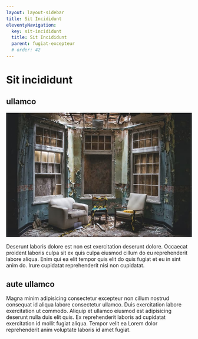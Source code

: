 ```yaml
---
layout: layout-sidebar
title: Sit Incididunt
eleventyNavigation:
  key: sit-incididunt
  title: Sit Incididunt
  parent: fugiat-excepteur
  # order: 42
---
```


# Sit incididunt

## ullamco

<img class="bordered" src="/static/images/bulksplash-blanccreative-L70wisn5Jfc.jpg" alt="bulksplash-blanccreative-L70wisn5Jfc.jpg" />

Deserunt laboris dolore est non est exercitation deserunt dolore. Occaecat proident laboris culpa sit ex quis culpa eiusmod cillum do eu reprehenderit labore aliqua. Enim qui ea elit tempor quis elit do quis fugiat et eu in sint anim do. Irure cupidatat reprehenderit nisi non cupidatat.

## aute ullamco

Magna minim adipisicing consectetur excepteur non cillum nostrud consequat id aliqua labore consectetur ullamco. Duis exercitation labore exercitation ut commodo. Aliquip et ullamco eiusmod est adipisicing deserunt nulla duis elit quis. Ex reprehenderit laboris ad cupidatat exercitation id mollit fugiat aliqua. Tempor velit ea Lorem dolor reprehenderit anim voluptate laboris id amet fugiat.
